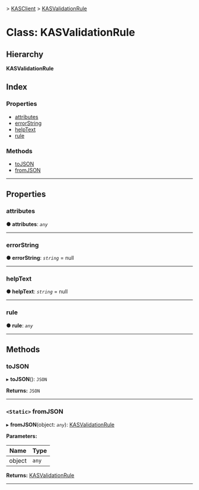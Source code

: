 [](../README.md) > [KASClient](../modules/kasclient.md) > [KASValidationRule](../classes/kasclient.kasvalidationrule.md)

# Class: KASValidationRule

## Hierarchy

**KASValidationRule**

## Index

### Properties

* [attributes](kasclient.kasvalidationrule.md#attributes)
* [errorString](kasclient.kasvalidationrule.md#errorstring)
* [helpText](kasclient.kasvalidationrule.md#helptext)
* [rule](kasclient.kasvalidationrule.md#rule)


### Methods

* [toJSON](kasclient.kasvalidationrule.md#tojson)
* [fromJSON](kasclient.kasvalidationrule.md#fromjson)




---

## Properties

<a id="attributes"></a>

###  attributes

**● attributes**: *`any`*

___




<a id="errorstring"></a>

###  errorString

**● errorString**: *`string`* =  null

___




<a id="helptext"></a>

###  helpText

**● helpText**: *`string`* =  null

___




<a id="rule"></a>

###  rule

**● rule**: *`any`*

___





## Methods

<a id="tojson"></a>

###  toJSON

▸ **toJSON**(): `JSON`

**Returns:** `JSON`

___




<a id="fromjson"></a>

### `<Static>` fromJSON

▸ **fromJSON**(object: *`any`*): [KASValidationRule](kasclient.kasvalidationrule.md)

**Parameters:**

| Name | Type |
| ------ | ------ |
| object | `any` |

**Returns:** [KASValidationRule](kasclient.kasvalidationrule.md)

___





